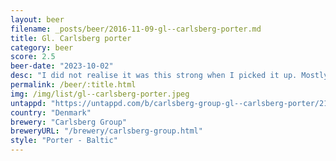 ```yaml
---
layout: beer
filename: _posts/beer/2016-11-09-gl--carlsberg-porter.md
title: Gl. Carlsberg porter
category: beer
score: 2.5
beer-date: "2023-10-02"
desc: "I did not realise it was this strong when I picked it up. Mostly just tastes of roasted grain. As it warms the bitterness really comes through. Nothing about this makes me want to try it again"
permalink: /beer/:title.html
img: /img/list/gl--carlsberg-porter.jpeg
untappd: "https://untappd.com/b/carlsberg-group-gl--carlsberg-porter/218947"
country: "Denmark"
brewery: "Carlsberg Group"
breweryURL: "/brewery/carlsberg-group.html"
style: "Porter - Baltic"
---
```

